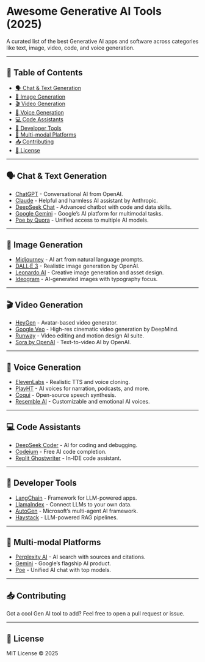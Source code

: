 # Awesome Generative AI Tools (2025)

A curated list of the best Generative AI apps and software across categories like text, image, video, code, and voice generation.

---

## 📌 Table of Contents

- [🗣️ Chat & Text Generation](#️-chat--text-generation)
- [🎨 Image Generation](#-image-generation)
- [🎬 Video Generation](#-video-generation)
- [🎤 Voice Generation](#-voice-generation)
- [💻 Code Assistants](#-code-assistants)
- [🧰 Developer Tools](#-developer-tools)
- [🤖 Multi-modal Platforms](#-multi-modal-platforms)
- [📥 Contributing](#-contributing)
- [📝 License](#-license)

---

## 🗣️ Chat & Text Generation

- [ChatGPT](https://chat.openai.com) - Conversational AI from OpenAI.
- [Claude](https://claude.ai) - Helpful and harmless AI assistant by Anthropic.
- [DeepSeek Chat](https://chat.deepseek.com) - Advanced chatbot with code and data skills.
- [Google Gemini](https://gemini.google.com) - Google’s AI platform for multimodal tasks.
- [Poe by Quora](https://poe.com) - Unified access to multiple AI models.

---

## 🎨 Image Generation

- [Midjourney](https://www.midjourney.com) - AI art from natural language prompts.
- [DALL·E 3](https://openai.com/dall-e) - Realistic image generation by OpenAI.
- [Leonardo AI](https://leonardo.ai) - Creative image generation and asset design.
- [Ideogram](https://ideogram.ai) - AI-generated images with typography focus.

---

## 🎬 Video Generation

- [HeyGen](https://www.heygen.com) - Avatar-based video generator.
- [Google Veo](https://deepmind.google/models/veo/) - High-res cinematic video generation by DeepMind.
- [Runway](https://runwayml.com) - Video editing and motion design AI suite.
- [Sora by OpenAI](https://openai.com/sora) - Text-to-video AI by OpenAI.

---

## 🎤 Voice Generation

- [ElevenLabs](https://elevenlabs.io) - Realistic TTS and voice cloning.
- [PlayHT](https://play.ht) - AI voices for narration, podcasts, and more.
- [Coqui](https://coqui.ai) - Open-source speech synthesis.
- [Resemble AI](https://www.resemble.ai) - Customizable and emotional AI voices.

---

## 💻 Code Assistants

- [DeepSeek Coder](https://deepseek.com) - AI for coding and debugging.
- [Codeium](https://codeium.com) - Free AI code completion.
- [Replit Ghostwriter](https://replit.com/ghostwriter) - In-IDE code assistant.

---

## 🧰 Developer Tools

- [LangChain](https://www.langchain.com) - Framework for LLM-powered apps.
- [LlamaIndex](https://www.llamaindex.ai) - Connect LLMs to your own data.
- [AutoGen](https://microsoft.github.io/autogen) - Microsoft’s multi-agent AI framework.
- [Haystack](https://haystack.deepset.ai) - LLM-powered RAG pipelines.

---

## 🤖 Multi-modal Platforms

- [Perplexity AI](https://www.perplexity.ai) - AI search with sources and citations.
- [Gemini](https://gemini.google.com) - Google’s flagship AI product.
- [Poe](https://poe.com) - Unified AI chat with top models.

---

## 📥 Contributing

Got a cool Gen AI tool to add? Feel free to open a pull request or issue.

---

## 📝 License

MIT License © 2025
